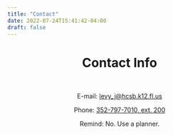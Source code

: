```yaml
---
title: "Contact"
date: 2022-07-24T15:41:42-04:00
draft: false
---
```


<center><h1>Contact Info</h1></center>
<center> 
<br>

E-mail: [levy_j@hcsb.k12.fl.us](mailto:levy_j@hcsb.k12.fl.us)

Phone: [352-797-7010, ext. 200](tel:3527977010,200)

Remind: No. Use a planner. 

</center>

